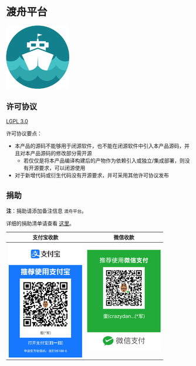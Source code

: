 渡舟平台
======================================

<img src="https://github.com/crazydan-studio/duzhou.crazydan.io/blob/master/static/img/logo.svg?raw=true" width="172px" />

## 许可协议

[LGPL 3.0](./LICENSE)

许可协议要点：
- 本产品的源码不能够用于闭源软件，也不能在闭源软件中引入本产品源码，并且对本产品源码的修改部分需开源
  - 若仅仅是将本产品编译构建后的产物作为依赖引入或独立/集成部署，则没有开源要求，可以闭源使用
- 对于新增代码或衍生代码没有开源要求，并可采用其他许可协议发布

## 捐助

**注**：捐助请添加备注信息 `渡舟平台`。

详细的捐助清单请查看 [这里](https://duzhou.crazydan.io/docs/donates)。

| 支付宝收款 | 微信收款 |
| -- | -- |
| <img src="https://github.com/crazydan-studio/duzhou.crazydan.io/blob/master/static/img/donate/alipay.jpg?raw=true" width="200px"/> | <img src="https://github.com/crazydan-studio/duzhou.crazydan.io/blob/master/static/img/donate/wechat.png?raw=true" width="200px"/> |
